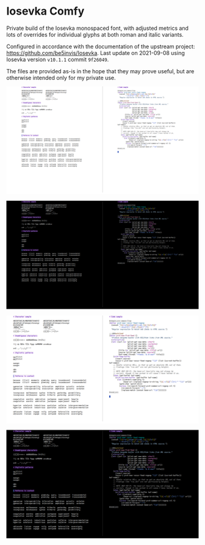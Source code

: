 # Iosevka Comfy

Private build of the Iosevka monospaced font, with adjusted metrics and
lots of overrides for individual glyphs at both roman and italic
variants.

Configured in accordance with the documentation of the upstream project:
<https://github.com/be5invis/Iosevka>.  Last update on 2021-09-08 using
Iosevka version `v10.1.1` commit `9f26049`.

The files are provided as-is in the hope that they may prove useful, but
are otherwise intended only for my private use.

![iosevka-comfy-sample-light](./iosevka-comfy-sample-light.png)

![iosevka-comfy-sample-dark](./iosevka-comfy-sample-dark.png)

![iosevka-comfy-sample-light-large](./iosevka-comfy-sample-light-large.png)

![iosevka-comfy-sample-dark-large](./iosevka-comfy-sample-dark-large.png)
